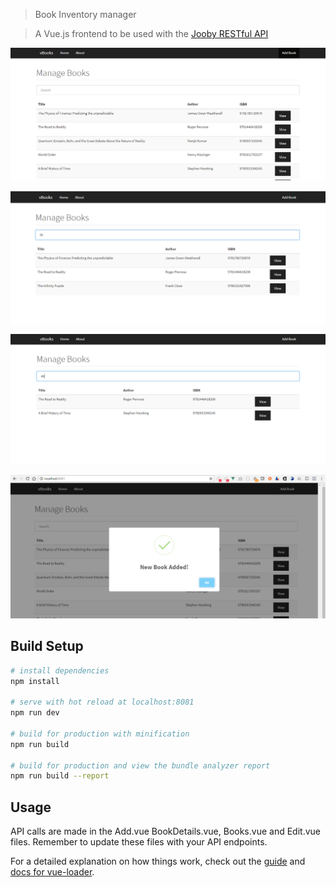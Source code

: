 
>Book Inventory manager

>A Vue.js frontend to be used with the [Jooby RESTful API](https://github.com/caleboki/jdbi-book)

![alt tag](https://github.com/caleboki/vbooks/raw/master/book.png)

![alt tag](https://github.com/caleboki/vbooks/raw/master/book2.png)

![alt tag](https://github.com/caleboki/vbooks/raw/master/book3.png)

![alt tag](https://github.com/caleboki/vbooks/raw/master/book4.png)

## Build Setup

``` bash
# install dependencies
npm install

# serve with hot reload at localhost:8081
npm run dev

# build for production with minification
npm run build

# build for production and view the bundle analyzer report
npm run build --report
```
## Usage
API calls are made in the Add.vue BookDetails.vue, Books.vue and Edit.vue files. Remember to update these files with your API endpoints.

For a detailed explanation on how things work, check out the [guide](http://vuejs-templates.github.io/webpack/) and [docs for vue-loader](http://vuejs.github.io/vue-loader).
